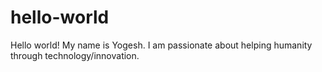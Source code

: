 # hello-world

Hello world! My name is Yogesh. I am passionate about helping humanity through technology/innovation. 

